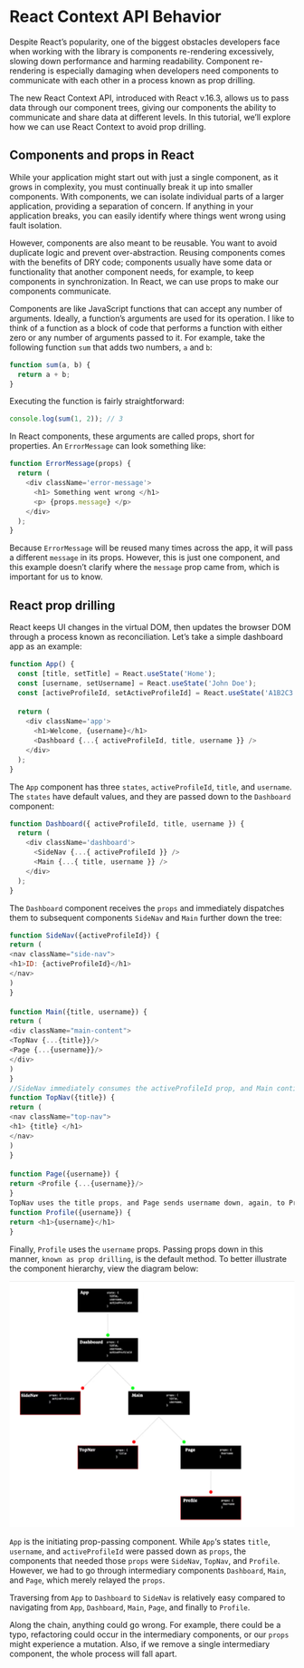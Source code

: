 # React Context API Behavior

Despite React’s popularity, one of the biggest obstacles developers face when working with the library is components re-rendering excessively, slowing down performance and harming readability. Component re-rendering is especially damaging when developers need components to communicate with each other in a process known as prop drilling.

The new React Context API, introduced with React v.16.3, allows us to pass data through our component trees, giving our components the ability to communicate and share data at different levels. In this tutorial, we’ll explore how we can use React Context to avoid prop drilling.

## Components and props in React

While your application might start out with just a single component, as it grows in complexity, you must continually break it up into smaller components. With components, we can isolate individual parts of a larger application, providing a separation of concern. If anything in your application breaks, you can easily identify where things went wrong using fault isolation.

However, components are also meant to be reusable. You want to avoid duplicate logic and prevent over-abstraction. Reusing components comes with the benefits of DRY code; components usually have some data or functionality that another component needs, for example, to keep components in synchronization. In React, we can use props to make our components communicate.

Components are like JavaScript functions that can accept any number of arguments. Ideally, a function’s arguments are used for its operation. I like to think of a function as a block of code that performs a function with either zero or any number of arguments passed to it. For example, take the following function `sum` that adds two numbers, `a` and `b`:

```js
function sum(a, b) {
  return a + b;
}
```

Executing the function is fairly straightforward:

```js
console.log(sum(1, 2)); // 3
```

In React components, these arguments are called props, short for properties. An `ErrorMessage` can look something like:

```js
function ErrorMessage(props) {
  return (
    <div className='error-message'>
      <h1> Something went wrong </h1>
      <p> {props.message} </p>
    </div>
  );
}
```

Because `ErrorMessage` will be reused many times across the app, it will pass a different `message` in its props. However, this is just one component, and this example doesn’t clarify where the `message` prop came from, which is important for us to know.

## React prop drilling

React keeps UI changes in the virtual DOM, then updates the browser DOM through a process known as reconciliation. Let’s take a simple dashboard app as an example:

```js
function App() {
  const [title, setTitle] = React.useState('Home');
  const [username, setUsername] = React.useState('John Doe');
  const [activeProfileId, setActiveProfileId] = React.useState('A1B2C3');

  return (
    <div className='app'>
      <h1>Welcome, {username}</h1>
      <Dashboard {...{ activeProfileId, title, username }} />
    </div>
  );
}
```

The `App` component has three `states`, `activeProfileId`, `title`, and `username`. The `states` have default values, and they are passed down to the `Dashboard` component:

```js
function Dashboard({ activeProfileId, title, username }) {
  return (
    <div className='dashboard'>
      <SideNav {...{ activeProfileId }} />
      <Main {...{ title, username }} />
    </div>
  );
}
```

The `Dashboard` component receives the `props` and immediately dispatches them to subsequent components `SideNav` and `Main` further down the tree:

```js
function SideNav({activeProfileId}) {
return (
<nav className="side-nav">
<h1>ID: {activeProfileId}</h1>
</nav>
)
}

function Main({title, username}) {
return (
<div className="main-content">
<TopNav {...{title}}/>
<Page {...{username}}/>
</div>
)
}
//SideNav immediately consumes the activeProfileId prop, and Main continues to relay the title and username props further down the tree.
function TopNav({title}) {
return (
<nav className="top-nav">
<h1> {title} </h1>
</nav>
)
}

function Page({username}) {
return <Profile {...{username}}/>
}
TopNav uses the title props, and Page sends username down, again, to Profile:
function Profile({username}) {
return <h1>{username}</h1>
}
```

Finally, `Profile` uses the `username` props. Passing props down in this manner, `known as prop drilling`, is the default method. To better illustrate the component hierarchy, view the diagram below:

![diagram](./assets/React-Context-API-A-deep-dive-with-examples-LogRocket-Blog.png)

`App` is the initiating prop-passing component. While `App`‘s states `title`, `username`, and `activeProfileId` were passed down as `props`, the components that needed those `props` were `SideNav`, `TopNav`, and `Profile`. However, we had to go through intermediary components `Dashboard`, `Main`, and `Page`, which merely relayed the `props`.

Traversing from `App` to `Dashboard` to `SideNav` is relatively easy compared to navigating from `App`, `Dashboard`, `Main`, `Page`, and finally to `Profile`.

Along the chain, anything could go wrong. For example, there could be a typo, refactoring could occur in the intermediary components, or our `props` might experience a mutation. Also, if we remove a single intermediary component, the whole process will fall apart.

